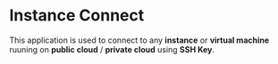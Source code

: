 
# Instance Connect

This application is used to connect to any **instance** or **virtual machine** ruuning on **public cloud** / **private cloud** using **SSH Key**.

 
